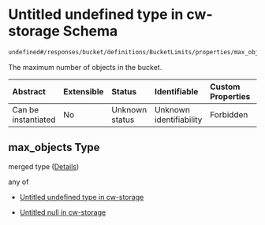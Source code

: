 # Untitled undefined type in cw-storage Schema

```txt
undefined#/responses/bucket/definitions/BucketLimits/properties/max_objects
```

The maximum number of objects in the bucket.

| Abstract            | Extensible | Status         | Identifiable            | Custom Properties | Additional Properties | Access Restrictions | Defined In                                                         |
| :------------------ | :--------- | :------------- | :---------------------- | :---------------- | :-------------------- | :------------------ | :----------------------------------------------------------------- |
| Can be instantiated | No         | Unknown status | Unknown identifiability | Forbidden         | Allowed               | none                | [cw-storage.json\*](schema/cw-storage.json "open original schema") |

## max\_objects Type

merged type ([Details](cw-storage-responses-bucketresponse-definitions-bucketlimits-properties-max_objects.md))

any of

*   [Untitled undefined type in cw-storage](cw-storage-responses-bucketresponse-definitions-bucketlimits-properties-max_objects-anyof-0.md "check type definition")

*   [Untitled null in cw-storage](cw-storage-responses-bucketresponse-definitions-bucketlimits-properties-max_objects-anyof-1.md "check type definition")
